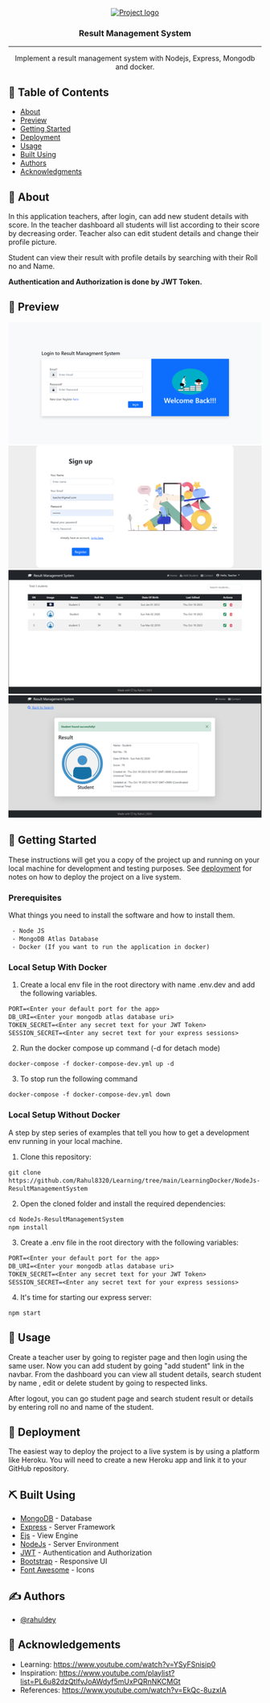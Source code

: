 <p align="center">
  <a href="" rel="noopener">
 <img width=200px height=200px src="https://external-content.duckduckgo.com/iu/?u=http%3A%2F%2Fmediad.publicbroadcasting.net%2Fp%2Fwuwm%2Ffiles%2Fstyles%2Fx_large%2Fpublic%2F201510%2FFotolia_63395468_Subscription_Monthly_M.jpg&f=1&nofb=1&ipt=487acbf1aa6215dc32fa33494fbc121fe58b524e71b69bd1e5b966be2be1a5f5&ipo=images" alt="Project logo"></a>
</p>

<h3 align="center">Result Management System</h3>

---

<p align="center"> Implement a result management system with Nodejs, Express, Mongodb and docker.
    <br> 
</p>

## 📝 Table of Contents

- [About](#about)
- [Preview](#preview)
- [Getting Started](#getting_started)
- [Deployment](#deployment)
- [Usage](#usage)
- [Built Using](#built_using)
- [Authors](#authors)
- [Acknowledgments](#acknowledgement)

## 🧐 About <a name = "about"></a>

In this application teachers, after login, can add new student details with score. In the teacher dashboard all students will list according to their score by decreasing order. Teacher also can edit student details and change their profile picture.

Student can view their result with profile details by searching with their Roll no and Name.

<strong> Authentication and Authorization is done by JWT Token.</strong>

## 🍵 Preview <a name = "preview"></a>

![Login Page](./preview/Login-Screen.png)
![Register Page](./preview/Signup-screen.png)
![Home Page](./preview/Home-page.png)
![Student Search Result Page](./preview/Student-search-result-page.png)

## 🏁 Getting Started <a name = "getting_started"></a>

These instructions will get you a copy of the project up and running on your local machine for development and testing purposes. See [deployment](#deployment) for notes on how to deploy the project on a live system.

### Prerequisites

What things you need to install the software and how to install them.

```
 - Node JS
 - MongoDB Atlas Database
 - Docker (If you want to run the application in docker)
```

### Local Setup With Docker

1. Create a local env file in the root directory with name .env.dev and add the following variables.

```
PORT=<Enter your default port for the app>
DB_URI=<Enter your mongodb atlas database uri>
TOKEN_SECRET=<Enter any secret text for your JWT Token>
SESSION_SECRET=<Enter any secret text for your express sessions>
```

2. Run the docker compose up command (-d for detach mode)

```
docker-compose -f docker-compose-dev.yml up -d
```

3. To stop run the following command

```
docker-compose -f docker-compose-dev.yml down
```

### Local Setup Without Docker

A step by step series of examples that tell you how to get a development env running in your local machine.

1. Clone this repository:

```
git clone https://github.com/Rahul8320/Learning/tree/main/LearningDocker/NodeJs-ResultManagementSystem
```

2. Open the cloned folder and install the required dependencies:

```
cd NodeJs-ResultManagementSystem
npm install
```

3. Create a .env file in the root directory with the following variables:

```
PORT=<Enter your default port for the app>
DB_URI=<Enter your mongodb atlas database uri>
TOKEN_SECRET=<Enter any secret text for your JWT Token>
SESSION_SECRET=<Enter any secret text for your express sessions>
```

4. It's time for starting our express server:

```
npm start
```

## 🎈 Usage <a name="usage"></a>

Create a teacher user by going to register page and then login using the same user.
Now you can add student by going "add student" link in the navbar. From the dashboard you can view all student details, search student by name , edit or delete student by going to respected links.

After logout, you can go student page and search student result or details by entering roll no and name of the student.

## 🚀 Deployment <a name = "deployment"></a>

The easiest way to deploy the project to a live system is by using a platform like Heroku. You will need to create a new Heroku app and link it to your GitHub repository.

## ⛏️ Built Using <a name = "built_using"></a>

- [MongoDB](https://www.mongodb.com/) - Database
- [Express](https://expressjs.com/) - Server Framework
- [Ejs](https://ejs.co/) - View Engine
- [NodeJs](https://nodejs.org/en/) - Server Environment
- [JWT](https://jwt.io/) - Authentication and Authorization
- [Bootstrap](https://getbootstrap.com/) - Responsive UI
- [Font Awesome](https://fontawesome.com/) - Icons

## ✍️ Authors <a name = "authors"></a>

- [@rahuldey](https://github.com/Rahul8320)

## 🎉 Acknowledgements <a name = "acknowledgement"></a>

- Learning: https://www.youtube.com/watch?v=YSyFSnisip0
- Inspiration: https://www.youtube.com/playlist?list=PL6u82dzQtlfvJoAWdyf5mUxPQRnNKCMGt
- References: https://www.youtube.com/watch?v=EkQc-8uzxIA
